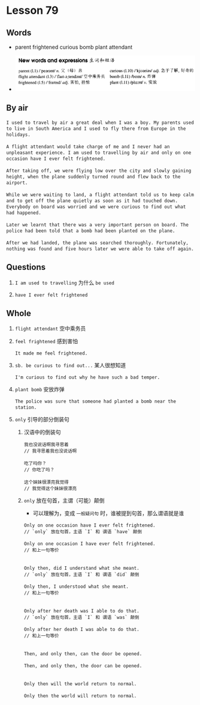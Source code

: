 # Lesson 79

## Words

- parent frightened curious bomb plant attendant

- ![Words](../../../Images/Part2/08/words-79.png)

## By air

```
I used to travel by air a great deal when I was a boy. My parents used to live in South America and I used to fly there from Europe in the holidays.

A flight attendant would take charge of me and I never had an unpleasant experience. I am used to travelling by air and only on one occasion have I ever felt frightened.

After taking off, we were flying low over the city and slowly gaining height, when the plane suddenly turned round and flew back to the airport.

While we were waiting to land, a flight attendant told us to keep calm and to get off the plane quietly as soon as it had touched down. Everybody on board was worried and we were curious to find out what had happened.

Later we learnt that there was a very important person on board. The police had been told that a bomb had been planted on the plane.

After we had landed, the plane was searched thoroughly. Fortunately, nothing was found and five hours later we were able to take off again.
```

## Questions

1. `I am used to travelling` 为什么 `be used`

2. `have I ever felt frightened`

## Whole

1. `flight attendant` 空中乘务员

2. `feel frightened` 感到害怕

   ```
   It made me feel frightened.
   ```

3. `sb. be curious to find out...` 某人很想知道

   ```
   I'm curious to find out why he have such a bad temper.
   ```

4. `plant bomb` 安放炸弹

   ```
   The police was sure that someone had planted a bomb near the station.
   ```

5. `only` 引导的部分倒装句

   1. 汉语中的倒装句

      ```
      我也没说话啊我寻思着
      // 我寻思着我也没说话啊

      吃了吗你？
      // 你吃了吗？

      这个妹妹很漂亮我觉得
      // 我觉得这个妹妹很漂亮
      ```

   2. `only` 放在句首，主谓（可能）颠倒

      - 可以理解为，变成 `一般疑问句` 时，谁被提到句首，那么谓语就是谁

      ```
      Only on one occasion have I ever felt frightened.
      // `only` 放在句首，主语 `I` 和 谓语 `have` 颠倒

      Only on one occasion I have ever felt frightened.
      // 和上一句等价


      Only then, did I understand what she meant.
      // `only` 放在句首，主语 `I` 和 谓语 `did` 颠倒

      Only then, I understood what she meant.
      // 和上一句等价


      Only after her death was I able to do that.
      // `only` 放在句首，主语 `I` 和 谓语 `was` 颠倒

      Only after her death I was able to do that.
      // 和上一句等价


      Then, and only then, can the door be opened.

      Then, and only then, the door can be opened.


      Only then will the world return to normal.

      Only then the world will return to normal.
      ```
